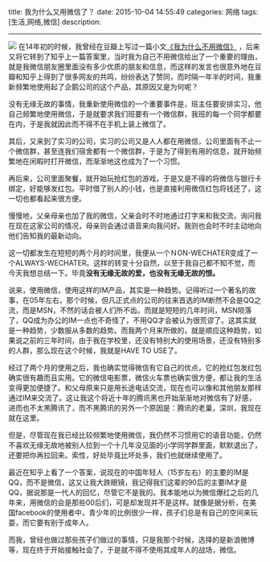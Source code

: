 title:   我为什么又用微信了？
date: 2015-10-04 14:55:49 
categories: 网络
tags: [生活,网络,微信] 
description: 

---


![](http://7ktu2f.com1.z0.glb.clouddn.com/wechatpng)
在14年初的时候，我曾经在豆瓣上写过一篇小文[《我为什么不用微信》](http://www.douban.com/note/335273033/) ，后来又将它转到了知乎上一篇答案里，当时我为自己不用微信给出了一个重要的理由，就是我微信朋友圈里面没有多少优质的朋友和信息，而这样的发言也很意外地在豆瓣和知乎上得到了很多网友的共鸣，纷纷表达了赞同，而时隔一年半的时间，我重新频繁地使用起了企鹅公司的这个产品，其原因又是为何呢？

没有无缘无故的事情，我重新使用微信的一个重要事件是，班主任要安排实习，他自己频繁地使用微信，于是就要求我们班要有一个微信群，我班的每一个同学都要在内，于是我就因此而不得不在手机上装上微信了。

其后，又来到了实习的公司，实习的公司又是人人都在用微信，公司里面有不止一个微信群，甚至连我们宿舍都有一个微信群，于是为了得到有用的信息，就开始频繁地在闲暇时打开微信，而渐渐地这也成为了一个习惯。

再后来，公司里面聚餐，就开始玩抢红包的游戏，于是又是不得的将微信与银行卡绑定，好能够发红包。平时借了别人的小钱，也是直接利用微信红包将钱还了，这一切也都看起来很方便。

慢慢地，父亲母亲也加了我的微信，父亲会时不时地通过打字来和我交流，询问我在现在这家公司的情况，母亲则会通过语音来向我问好。我则也会时不时主动地向他们告知我的最新动向。

这一切都发生在短短的两个月的时间里，我便从一个ＮON-WECHATER变成了一个ALWAYS-WECHATER。这样的转变十分自然，以至于我自己都不知不觉，而今天我想总结一下。毕竟**没有无缘无故的爱，也没有无缘无故的恨。**

说来，使用微信，使用这样的IM产品，其实是一种趋势。记得听过一个著名的故事，在05年左右，那个时候，但凡正式点的公司的往来首选的IM断然不会是QQ之流，而是MSN，不然的话会被人们所不齿。而就是短短的几年时间，MSN陨落了，QQ成为办公的IM一点也不奇怪了，不用QQ才会被认为很荒谬了。这其实就是一种趋势，少数服从多数的趋势。而我两个月来所做的，就是顺应这种趋势，如果说之前的三年时间，由于我在学校里，还没有特别大的使用场景，还没有特别多的人群，那么现在这个时候，我就是HAVE TO USE了。

经过了两个月的使用之后，我也确实觉得微信有它自己的优点，它的抢红包发红包确实很有趣而且实用。它的微信电影票，微信火车票也确实很方便，都让我的生活变得更加便捷了。和父母原来只是用长途电话交流，现在也可以像和其他朋友那样通过IM来交流了。这让我这个将近十年的腾讯黑也开始渐渐地对微信有了好感，进而也不太黑腾讯了，而不黑腾讯的另外一个原因是：腾讯的老巢，深圳，我现在就在这里。

但是，尽管现在我已经比较频繁地使用微信，我仍然不习惯用它的语音功能，仍然不喜欢无缘无故地被别人拉到一个十几年没见面的小学同学群里面，默默退出了，还要把你再拉回来。索性，好处毕竟比坏处多，我们也就继续使用了。

最近在知乎上看了一个答案，说现在的中国年轻人（15岁左右）的主要的IM是QQ，而不是微信，这又让我大跌眼镜，我记得我们这辈的90后的主要IM才是QQ，据说那是一代人的回忆，尽管它不是我的。我本能地以为微信爆红之后的几年来，用微信的会是那些00后们，可是却发现并不是这样。就像是据分析，在美国facebook的使用者中，青少年的比例很少一样，孩子们总是有自己的空间来玩耍，而它要有别于成年人。

而我，曾经也做过那些孩子们做过的事情，只是我那个时候，选择的是新浪微博等，现在终于开始接触社会了，于是就不得不使用其成年人的战场，微信。